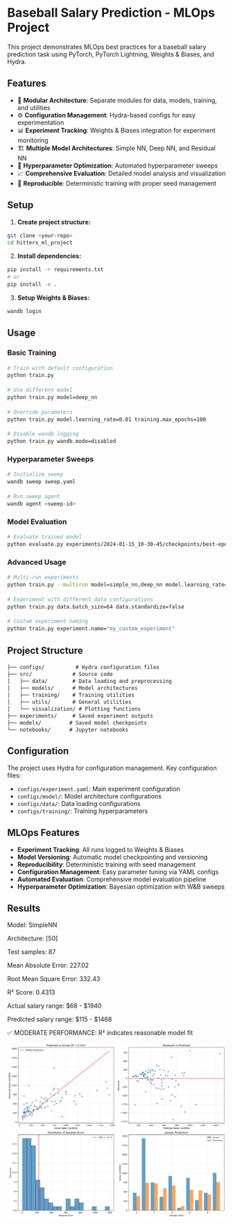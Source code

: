 # Baseball Salary Prediction - MLOps Project

This project demonstrates MLOps best practices for a baseball salary prediction task using PyTorch, PyTorch Lightning, Weights & Biases, and Hydra.

## Features

- 🔧 **Modular Architecture**: Separate modules for data, models, training, and utilities
- ⚙️ **Configuration Management**: Hydra-based configs for easy experimentation
- 📊 **Experiment Tracking**: Weights & Biases integration for experiment monitoring
- 🏗️ **Multiple Model Architectures**: Simple NN, Deep NN, and Residual NN
- 🔄 **Hyperparameter Optimization**: Automated hyperparameter sweeps
- 📈 **Comprehensive Evaluation**: Detailed model analysis and visualization
- 🧪 **Reproducible**: Deterministic training with proper seed management

## Setup

1. **Create project structure:**
```bash
git clone <your-repo>
cd hitters_ml_project
```

2. **Install dependencies:**
```bash
pip install -r requirements.txt
# or
pip install -e .
```

3. **Setup Weights & Biases:**
```bash
wandb login
```

## Usage

### Basic Training

```bash
# Train with default configuration
python train.py

# Use different model
python train.py model=deep_nn

# Override parameters
python train.py model.learning_rate=0.01 training.max_epochs=100

# Disable wandb logging
python train.py wandb.mode=disabled
```

### Hyperparameter Sweeps

```bash
# Initialize sweep
wandb sweep sweep.yaml

# Run sweep agent
wandb agent <sweep-id>
```

### Model Evaluation

```bash
# Evaluate trained model
python evaluate.py experiments/2024-01-15_10-30-45/checkpoints/best-epoch=42-val_loss=0.123.ckpt --output_dir results/
```

### Advanced Usage

```bash
# Multi-run experiments
python train.py --multirun model=simple_nn,deep_nn model.learning_rate=0.001,0.01

# Experiment with different data configurations
python train.py data.batch_size=64 data.standardize=false

# Custom experiment naming
python train.py experiment.name="my_custom_experiment"
```

## Project Structure

```
├── configs/          # Hydra configuration files
├── src/             # Source code
│   ├── data/        # Data loading and preprocessing
│   ├── models/      # Model architectures
│   ├── training/    # Training utilities
│   ├── utils/       # General utilities
│   └── visualization/ # Plotting functions
├── experiments/     # Saved experiment outputs
├── models/         # Saved model checkpoints
└── notebooks/      # Jupyter notebooks
```

## Configuration

The project uses Hydra for configuration management. Key configuration files:

- `configs/experiment.yaml`: Main experiment configuration
- `configs/model/`: Model architecture configurations
- `configs/data/`: Data loading configurations
- `configs/training/`: Training hyperparameters

## MLOps Features

- **Experiment Tracking**: All runs logged to Weights & Biases
- **Model Versioning**: Automatic model checkpointing and versioning
- **Reproducibility**: Deterministic training with seed management
- **Configuration Management**: Easy parameter tuning via YAML configs
- **Automated Evaluation**: Comprehensive model evaluation pipeline
- **Hyperparameter Optimization**: Bayesian optimization with W&B sweeps

## Results

Model: SimpleNN

Architecture: [50]

Test samples: 87

Mean Absolute Error: 227.02

Root Mean Square Error: 332.43

R² Score: 0.4313

Actual salary range: $68 - $1940

Predicted salary range: $115 - $1468

✅ MODERATE PERFORMANCE: R² indicates reasonable model fit



![alt text](https://github.com/JamesZor/hitters_ml_testbed/blob/main/results/success_analysis/evaluation_plots.png)
